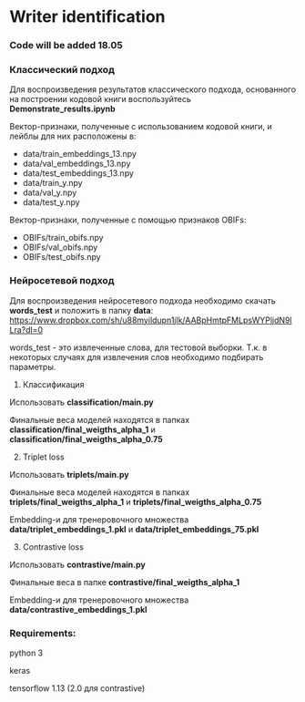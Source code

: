 # Writer identification 

### Code will be added 18.05

### Классический подход

Для воспроизведения результатов классического подхода, основанного на построении кодовой книги воспользуйтесь **Demonstrate_results.ipynb**

Вектор-признаки, полученные с использованием кодовой книги, и лейблы для них расположены в:

* data/train_embeddings_13.npy 
* data/val_embeddings_13.npy 
* data/test_embeddings_13.npy 
* data/train_y.npy 
* data/val_y.npy 
* data/test_y.npy 

Вектор-признаки, полученные с помощью признаков OBIFs:

* OBIFs/train_obifs.npy 
* OBIFs/val_obifs.npy 
* OBIFs/test_obifs.npy 

### Нейросетевой подход
Для воспроизведения нейросетевого подхода необходимо скачать **words_test** и положить в папку **data**: https://www.dropbox.com/sh/u88myildupn1jlk/AABpHmtpFMLpsWYPljdN9lLra?dl=0

words_test - это извлеченные слова, для тестовой выборки. Т.к. в некоторых случаях для извлечения слов необходимо подбирать параметры.

1) Классификация 

Использовать **classification/main.py**

Финальные веса моделей находятся в папках **classification/final_weigths_alpha_1** и **classification/final_weigths_alpha_0.75**

2) Triplet loss

Использовать **triplets/main.py**

Финальные веса моделей находятся в папках **triplets/final_weigths_alpha_1** и **triplets/final_weigths_alpha_0.75**

Embedding-и для тренеровочного множества **data/triplet_embeddings_1.pkl** и **data/triplet_embeddings_75.pkl**

3) Contrastive loss

Использовать **contrastive/main.py**

Финальные веса в папке **contrastive/final_weigths_alpha_1** 

Embedding-и для тренеровочного множества **data/contrastive_embeddings_1.pkl** 


### Requirements:

python 3

keras

tensorflow 1.13 (2.0 для contrastive)

